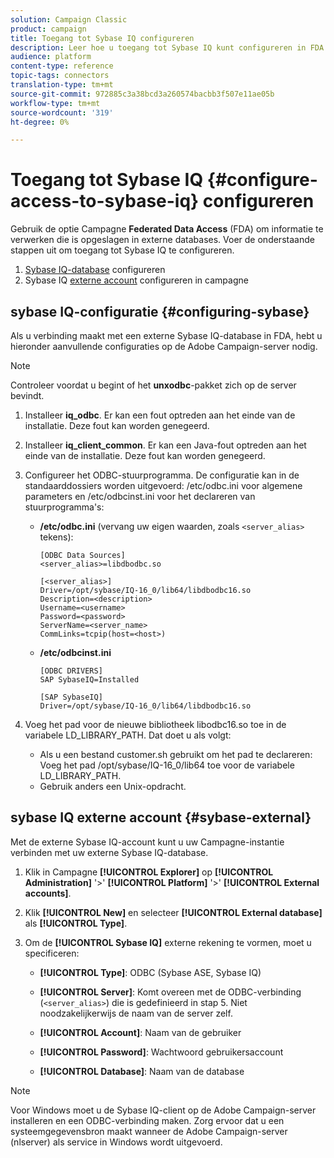 ```yaml
---
solution: Campaign Classic
product: campaign
title: Toegang tot Sybase IQ configureren
description: Leer hoe u toegang tot Sybase IQ kunt configureren in FDA
audience: platform
content-type: reference
topic-tags: connectors
translation-type: tm+mt
source-git-commit: 972885c3a38bcd3a260574bacbb3f507e11ae05b
workflow-type: tm+mt
source-wordcount: '319'
ht-degree: 0%

---
```



# Toegang tot Sybase IQ {#configure-access-to-sybase-iq} configureren

Gebruik de optie Campagne **Federated Data Access** (FDA) om informatie te verwerken die is opgeslagen in externe databases. Voer de onderstaande stappen uit om toegang tot Sybase IQ te configureren.

1. [Sybase IQ-database](#configuring-sybase) configureren
1. Sybase IQ [externe account](#sybase-external) configureren in campagne

## sybase IQ-configuratie {#configuring-sybase}

Als u verbinding maakt met een externe Sybase IQ-database in FDA, hebt u hieronder aanvullende configuraties op de Adobe Campaign-server nodig.

>[!NOTE]
>
>Controleer voordat u begint of het **unxodbc**-pakket zich op de server bevindt.

1. Installeer **iq_odbc**. Er kan een fout optreden aan het einde van de installatie. Deze fout kan worden genegeerd.

1. Installeer **iq_client_common**. Er kan een Java-fout optreden aan het einde van de installatie. Deze fout kan worden genegeerd.

1. Configureer het ODBC-stuurprogramma. De configuratie kan in de standaarddossiers worden uitgevoerd: /etc/odbc.ini voor algemene parameters en /etc/odbcinst.ini voor het declareren van stuurprogramma&#39;s:

   * **/etc/odbc.ini** (vervang uw eigen waarden, zoals  `<server_alias>` tekens):

      ```
      [ODBC Data Sources]
      <server_alias>=libdbodbc.so
      
      [<server_alias>]
      Driver=/opt/sybase/IQ-16_0/lib64/libdbodbc16.so
      Description=<description>
      Username=<username>
      Password=<password>
      ServerName=<server_name>
      CommLinks=tcpip(host=<host>)
      ```

   * **/etc/odbcinst.ini**

      ```
      [ODBC DRIVERS]
      SAP SybaseIQ=Installed
      
      [SAP SybaseIQ]
      Driver=/opt/sybase/IQ-16_0/lib64/libdbodbc16.so
      ```

1. Voeg het pad voor de nieuwe bibliotheek libodbc16.so toe in de variabele LD_LIBRARY_PATH. Dat doet u als volgt:

   * Als u een bestand customer.sh gebruikt om het pad te declareren: Voeg het pad /opt/sybase/IQ-16_0/lib64 toe voor de variabele LD_LIBRARY_PATH.
   * Gebruik anders een Unix-opdracht.

## sybase IQ externe account {#sybase-external}

Met de externe Sybase IQ-account kunt u uw Campagne-instantie verbinden met uw externe Sybase IQ-database.

1. Klik in Campagne **[!UICONTROL Explorer]** op **[!UICONTROL Administration]** &#39;>&#39; **[!UICONTROL Platform]** &#39;>&#39; **[!UICONTROL External accounts]**.

1. Klik **[!UICONTROL New]** en selecteer **[!UICONTROL External database]** als **[!UICONTROL Type]**.

1. Om de **[!UICONTROL Sybase IQ]** externe rekening te vormen, moet u specificeren:

   * **[!UICONTROL Type]**: ODBC (Sybase ASE, Sybase IQ)

   * **[!UICONTROL Server]**: Komt overeen met de ODBC-verbinding (`<server_alias>`) die is gedefinieerd in stap 5. Niet noodzakelijkerwijs de naam van de server zelf.

   * **[!UICONTROL Account]**: Naam van de gebruiker

   * **[!UICONTROL Password]**: Wachtwoord gebruikersaccount

   * **[!UICONTROL Database]**: Naam van de database

>[!NOTE]
>
>Voor Windows moet u de Sybase IQ-client op de Adobe Campaign-server installeren en een ODBC-verbinding maken. Zorg ervoor dat u een systeemgegevensbron maakt wanneer de Adobe Campaign-server (nlserver) als service in Windows wordt uitgevoerd.

